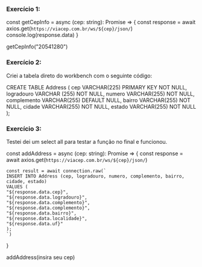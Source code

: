 ### Exercício 1:
const getCepInfo = async (cep: string): Promise<any> => {
    const response = await axios.get(`https://viacep.com.br/ws/${cep}/json/`)
    console.log(response.data)
}

getCepInfo("20541280")

### Exercício 2:
Criei a tabela direto do workbench com o seguinte código:

CREATE TABLE Address (
	cep VARCHAR(225) PRIMARY KEY NOT NULL,
	logradouro VARCHAR (255) NOT NULL,
    numero VARCHAR(255) NOT NULL,
    complemento VARCHAR(255) DEFAULT NULL,
    bairro VARCHAR(255) NOT NULL,
    cidade VARCHAR(255) NOT NULL,
    estado VARCHAR(255) NOT NULL
);

### Exercício 3:
Testei dei um select all para testar a função no final e funcionou. 

const addAddress = async (cep: string): Promise<any> => {
    const response = await axios.get(`https://viacep.com.br/ws/${cep}/json/`)
    
    const result = await connection.raw(`
    INSERT INTO Address (cep, logradouro, numero, complemento, bairro, cidade, estado)
    VALUES (
    "${response.data.cep}",
    "${response.data.logradouro}",
    "${response.data.complemento}",
    "${response.data.complemento}",
    "${response.data.bairro}",
    "${response.data.localidade}",
    "${response.data.uf}"
    );
    `)   
}

addAddress(insira seu cep)